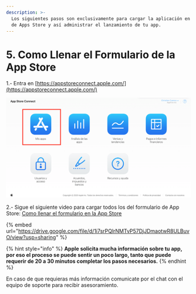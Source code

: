 ```yaml
---
description: >-
  Los siguientes pasos son exclusivamente para cargar la aplicación en tu cuenta
  de Apps Store y así administrar el lanzamiento de tu app.
---
```


# 5. Como Llenar el Formulario de la App Store

1.- Entra en [https://appstoreconnect.apple.com/](https://appstoreconnect.apple.com/) 

![](../../.gitbook/assets/image%20%2813%29.png)

2.- Sigue el siguiente video para cargar todos los del formulario de App Store: [Como llenar el formulario en la App Store](https://drive.google.com/file/d/1i7srPQlrNMTvP57DjJDmaotwR8ULBuvO/view?usp=sharing) 

{% embed url="https://drive.google.com/file/d/1i7srPQlrNMTvP57DjJDmaotwR8ULBuvO/view?usp=sharing" %}

{% hint style="info" %}
**Apple solicita mucha información sobre tu app, por eso el proceso se puede sentir un poco largo, tanto que puede requerir de 20 a 30 minutos completar los pasos necesarios.**
{% endhint %}

En caso de que requieras más información comunicate por el chat con el equipo de soporte para recibir asesoramiento.


